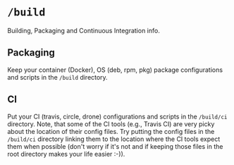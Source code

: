 # `/build`

Building, Packaging and Continuous Integration info.

## Packaging

Keep your container (Docker), OS (deb, rpm, pkg) package configurations and scripts in the `/build` directory.

## CI

Put your CI (travis, circle, drone) configurations and scripts in the `/build/ci` directory.
Note, that some of the CI tools (e.g., Travis CI) are very picky about the location of their config files. Try putting the config files in the `/build/ci` directory linking them to the location where the CI tools expect them when possible (don't worry if it's not and if keeping those files in the root directory makes your life easier :-)).
